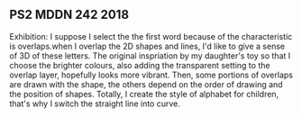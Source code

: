## PS2 MDDN 242 2018
Exhibition:
I suppose I select the the first word because of the characteristic is overlaps.when I overlap the 2D shapes and lines, I'd like to give a sense of 3D of these letters. The original inspriation by my daughter's toy so that I choose the brighter colours, also adding the transparent setting to the overlap layer, hopefully looks more vibrant. Then, some portions of  overlaps are drawn with the shape, the others depend on the order of drawing and the position of shapes.
Totally, I create the style of alphabet for children, that's why I switch the straight line into curve.
<!-- Alphabet:
I continued to develop one of my original idea. I used this style to create a couple of letters. In this case, the problem is I need more variables to define the different letter, like the colour for each part, the handle point, and so on. Also, I keep working on the details of my letters.
I got inspried by some of precedent including colours, shapes, and so on.
I try to define my consistent style with adding some constant value instead of variables. Anyway, with all the helps, I work out them within 12 variables. They refined all the details of each letter and number like size, position, joint, ratio, colour, shadow to make them stand out. I use blocks to emphasis the main part because of the contrast between blocks and lines. Also, I draw another shape with transparent colour to show the visual effect.

I set up the constant for colours(fill and stroke); also, I set the angle as degree mode.



I set up eleven parameters per letter are now:
  * `bottomletterX` : the arc1 with filled colour coordinate X
  * 'bottomletterY' : the arc2 with filled colour coordinate Y
  * 'bottomletterR' : the radius of this ellipse
  * 'bRa1' : the beginning of the angle of arc1
  * 'bRa2' : the end of the the angel of arc1
  * 'topletterX' : X axis (the stroke of an arc2)
  * 'toplettery' : Y axis (the stroke of an arc2)
  * 'topletterR': the vertical radius
  * 'topletterR1' : the horizonal radius
  * 'tRa1' : the beginning of the angle of arc2
  * 'tRa2' : the end of the angle of arc2
 -->

<!-- interaction
unify my letters in a consistent size, position, angle. Especially, I embrace slightly differenct styles in letters and numbers, the numbers look more like hand writing style. The interaction between echo letter looks smoothly.
 -->
<!-- In the beginning, I had created the original sketch letters. I simplified the background to black, and I drawed the lines and  arcs, I was going to use the 2D shapes to build the 3D form. 

I created 3 different drafts. For the first one, I control the angle of ellipses and the position of lines to contruct different letters.Also, I changed the opacity of colous, looks a little bit like the 3 dimention.
The second one, I used the linear gradient to create the distinctive visual effect.
The third one, I draw the different basic shapes and control the parameter include the position, scale, opacity and so on to show the different combination. Also, I used the superellipse to get the interesting form.
I am going to put them into the system to have a look at what happen next step.
 -->




